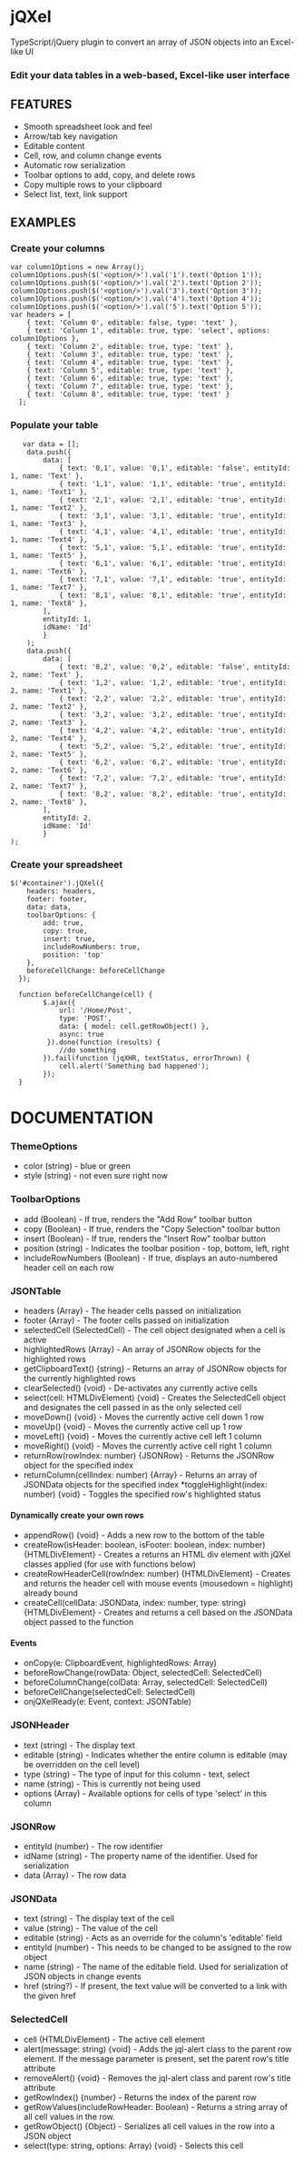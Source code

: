 # jQXel
TypeScript/jQuery plugin to convert an array of JSON objects into an Excel-like UI

### Edit your data tables in a web-based, Excel-like user interface

## FEATURES
* Smooth spreadsheet look and feel
* Arrow/tab key navigation
* Editable content
* Cell, row, and column change events
* Automatic row serialization
* Toolbar options to add, copy, and delete rows
* Copy multiple rows to your clipboard
* Select list, text, link support

## EXAMPLES
### Create your columns

    var column1Options = new Array();
    column1Options.push($('<option/>').val('1').text('Option 1'));
    column1Options.push($('<option/>').val('2').text('Option 2'));
    column1Options.push($('<option/>').val('3').text('Option 3'));
    column1Options.push($('<option/>').val('4').text('Option 4'));
    column1Options.push($('<option/>').val('5').text('Option 5'));
    var headers = [
        { text: 'Column 0', editable: false, type: 'text' },
        { text: 'Column 1', editable: true, type: 'select', options: column1Options },
        { text: 'Column 2', editable: true, type: 'text' },
        { text: 'Column 3', editable: true, type: 'text' },
        { text: 'Column 4', editable: true, type: 'text' },
        { text: 'Column 5', editable: true, type: 'text' },
        { text: 'Column 6', editable: true, type: 'text' },
        { text: 'Column 7', editable: true, type: 'text' },
        { text: 'Column 8', editable: true, type: 'text' }
      ];


### Populate your table
       var data = [];
        data.push({
            data: [
                { text: '0,1', value: '0,1', editable: 'false', entityId: 1, name: 'Text' },
                { text: '1,1', value: '1,1', editable: 'true', entityId: 1, name: 'Text1' },
                { text: '2,1', value: '2,1', editable: 'true', entityId: 1, name: 'Text2' },
                { text: '3,1', value: '3,1', editable: 'true', entityId: 1, name: 'Text3' },
                { text: '4,1', value: '4,1', editable: 'true', entityId: 1, name: 'Text4' },
                { text: '5,1', value: '5,1', editable: 'true', entityId: 1, name: 'Text5' },
                { text: '6,1', value: '6,1', editable: 'true', entityId: 1, name: 'Text6' },
                { text: '7,1', value: '7,1', editable: 'true', entityId: 1, name: 'Text7' },
                { text: '8,1', value: '8,1', editable: 'true', entityId: 1, name: 'Text8' },
            ],
            entityId: 1,
            idName: 'Id'
            }
        );
        data.push({
            data: [
                { text: '0,2', value: '0,2', editable: 'false', entityId: 2, name: 'Text' },
                { text: '1,2', value: '1,2', editable: 'true', entityId: 2, name: 'Text1' },
                { text: '2,2', value: '2,2', editable: 'true', entityId: 2, name: 'Text2' },
                { text: '3,2', value: '3,2', editable: 'true', entityId: 2, name: 'Text3' },
                { text: '4,2', value: '4,2', editable: 'true', entityId: 2, name: 'Text4' },
                { text: '5,2', value: '5,2', editable: 'true', entityId: 2, name: 'Text5' },
                { text: '6,2', value: '6,2', editable: 'true', entityId: 2, name: 'Text6' },
                { text: '7,2', value: '7,2', editable: 'true', entityId: 2, name: 'Text7' },
                { text: '8,2', value: '8,2', editable: 'true', entityId: 2, name: 'Text8' },
            ],
            entityId: 2,
            idName: 'Id'
            }
    );

### Create your spreadsheet
    $('#container').jQXel({
        headers: headers,
        footer: footer,
        data: data,
        toolbarOptions: {
            add: true,
            copy: true,
            insert: true,
            includeRowNumbers: true,
            position: 'top'
        },
        beforeCellChange: beforeCellChange
      });

      function beforeCellChange(cell) {
            $.ajax({
                url: '/Home/Post',
                type: 'POST',
                data: { model: cell.getRowObject() },
                async: true
             }).done(function (results) {
                //do something
            }).fail(function (jqXHR, textStatus, errorThrown) {
                cell.alert('Something bad happened');
            });
      }

# DOCUMENTATION

### ThemeOptions
* color (string) - blue or green
* style (string) - not even sure right now

### ToolbarOptions
* add (Boolean) - If true, renders the "Add Row" toolbar button
* copy (Boolean) - If true, renders the "Copy Selection" toolbar button
* insert (Boolean) - If true, renders the "Insert Row" toolbar button
* position (string) - Indicates the toolbar position - top, bottom, left, right
* includeRowNumbers (Boolean) - If true, displays an auto-numbered header cell on each row

### JSONTable
* headers (Array<JSONHeader>) - The header cells passed on initialization
* footer (Array<JSONData>) - The footer cells passed on initialization
* selectedCell (SelectedCell) - The cell object designated when a cell is active
* highlightedRows (Array<JSONRow>) - An array of JSONRow objects for the highlighted rows
* getClipboardText() {string} - Returns an array of JSONRow objects for the currently highlighted rows
* clearSelected() {void} - De-activates any currently active cells
* select(cell: HTMLDivElement) {void} - Creates the SelectedCell object and designates the cell passed in as the only selected cell
* moveDown() {void} - Moves the currently active cell down 1 row
* moveUp() {void} - Moves the currently active cell up 1 row
* moveLeft() {void} - Moves the currently active cell left 1 column
* moveRight() {void} - Moves the currently active cell right 1 column
* returnRow(rowIndex: number) {JSONRow} - Returns the JSONRow object for the specified index
* returnColumn(cellIndex: number) {Array<JSONData>} - Returns an array of JSONData objects for the specified index
*toggleHighlight(index: number) {void} - Toggles the specified row's highlighted status

#### Dynamically create your own rows
* appendRow() {void} - Adds a new row to the bottom of the table
* createRow(isHeader: boolean, isFooter: boolean, index: number) {HTMLDivElement} - Creates a returns an HTML div element with jQXel classes applied (for use with functions below)
* createRowHeaderCell(rowIndex: number) {HTMLDivElement} - Creates and returns the header cell with mouse events (mousedown = highlight) already bound
* createCell(cellData: JSONData, index: number, type: string) {HTMLDivElement} - Creates and returns a cell based on the JSONData object passed to the function

#### Events
* onCopy(e: ClipboardEvent, highlightedRows: Array<JSONRow>)
* beforeRowChange(rowData: Object, selectedCell: SelectedCell)
* beforeColumnChange(colData: Array<JSONData>, selectedCell: SelectedCell)
* beforeCellChange(selectedCell: SelectedCell)
* onjQXelReady(e: Event, context: JSONTable)

### JSONHeader
* text (string) - The display text
* editable (string) - Indicates whether the entire column is editable (may be overridden on the cell level)
* type (string) - The type of input for this column - text, select
* name (string) - This is currently not being used
* options (Array<HTMLOptionElement>) - Available options for cells of type 'select' in this column

### JSONRow
* entityId (number) - The row identifier
* idName (string) - The property name of the identifier. Used for serialization
* data (Array<JSONData>) - The row data

### JSONData
* text (string) - The display text of the cell
* value (string) - The value of the cell
* editable (string) - Acts as an override for the column's 'editable' field
* entityId (number) - This needs to be changed to be assigned to the row object
* name (string) - The name of the editable field. Used for serialization of JSON objects in change events
* href (string?) - If present, the text value will be converted to a link with the given href

### SelectedCell
* cell (HTMLDivElement) - The active cell element
* alert(message: string) {void} - Adds the jql-alert class to the parent row element. If the message parameter is present, set the parent row's title attribute
* removeAlert() {void} - Removes the jql-alert class and parent row's title attribute
* getRowIndex() {number} - Returns the index of the parent row
* getRowValues(includeRowHeader: Boolean) - Returns a string array of all cell values in the row.
* getRowObject() {Object} - Serializes all cell values in the row into a JSON object
* select(type: string, options: Array<HTMLOptionElement>) {void} - Selects this cell
